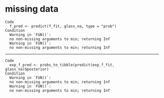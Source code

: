 # missing data

    Code
      f_pred <- predict(f_fit, glass_na, type = "prob")
    Condition
      Warning in `FUN()`:
      no non-missing arguments to min; returning Inf
      Warning in `FUN()`:
      no non-missing arguments to min; returning Inf

---

    Code
      exp_f_pred <- probs_to_tibble(predict(exp_f_fit, glass_na)$posterior)
    Condition
      Warning in `FUN()`:
      no non-missing arguments to min; returning Inf
      Warning in `FUN()`:
      no non-missing arguments to min; returning Inf

